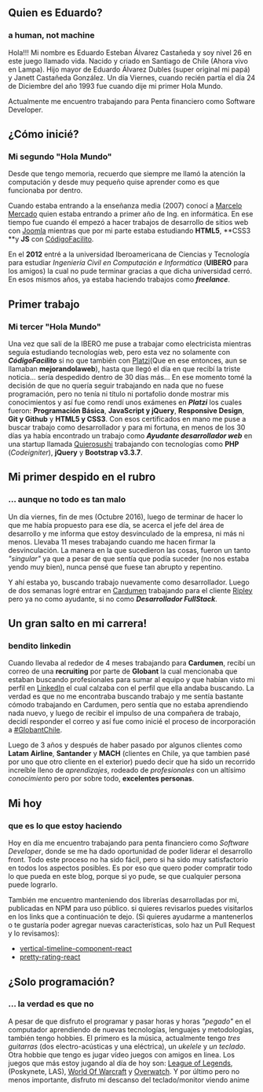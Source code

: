 ## Quien es Eduardo?

### a human, not machine

Hola!!! Mi nombre es Eduardo Esteban Álvarez Castañeda y soy nivel 26 en este juego llamado vida. Nacido y criado en Santiago de Chile (Ahora vivo en Lampa). Hijo mayor de Eduardo Álvarez Dubles (super original mi papá) y Janett Castañeda González. Un día Viernes, cuando recién partía el día 24 de Diciembre del año 1993 fue cuando dije mi primer Hola Mundo.

Actualmente me encuentro trabajando para Penta financiero como Software Developer.

## ¿Cómo inicié?

### Mi segundo "Hola Mundo"

Desde que tengo memoria, recuerdo que siempre me llamó la atención la computación y desde muy pequeño quise aprender como es que funcionaba por dentro.

Cuando estaba entrando a la enseñanza media (2007) conocí a [Marcelo Mercado](https://twitter.com/m_mrk2) quien estaba entrando a primer año de Ing. en informática. En ese tiempo fue cuando él empezó a hacer trabajos de desarrollo de sitios web con [Joomla](https://www.joomla.org/) mientras que por mi parte estaba estudiando **HTML5**, **CSS3 **y **JS** con [CódigoFacilito](https://codigofacilito.com/).

En el **2012** entré a la universidad Iberoamericana de Ciencias y Tecnología para estudiar _Ingeniería Civil en Computación e Informática_ (**UIBERO** para los amigos) la cual no pude terminar gracias a que dicha universidad cerró. En esos mismos años, ya estaba haciendo trabajos como **_freelance_**.

## Primer trabajo

### Mi tercer "Hola Mundo"

Una vez que salí de la IBERO me puse a trabajar como electricista mientras seguía estudiando tecnologías web, pero esta vez no solamente con **_CódigoFacilito_** si no que también con [Platzi](https://platzi.com/)(Que en ese entonces, aun se llamaban **mejorandolaweb**), hasta que llegó el día en que recibí la triste noticia... sería despedido dentro de 30 días más... En ese momento tomé la decisión de que no quería seguir trabajando en nada que no fuese programación, pero no tenía ni título ni portafolio donde mostrar mis conocimientos y así fue como rendí unos exámenes en **_Platzi_** los cuales fueron: **Programación Básica**, **JavaScript y jQuery**, **Responsive Design**, **Git y Github** y **HTML5 y CSS3**. Con esos certificados en mano me puse a buscar trabajo como desarrollador y para mi fortuna, en menos de los 30 días ya había encontrado un trabajo como **_Ayudante desarrollador web_** en una startup llamada [Quierosushi](http://quierosushi.cl/) trabajando con tecnologías como **PHP** (_Codeigniter_), **jQuery** y **Bootstrap v3.3.7**.

## Mi primer despido en el rubro

### ... aunque no todo es tan malo

Un día viernes, fin de mes (Octubre 2016), luego de terminar de hacer lo que me había propuesto para ese día, se acerca el jefe del área de desarrollo y me informa que estoy desvinculado de la empresa, ni más ni menos. Llevaba 11 meses trabajando cuando me hacen firmar la desvinculación. La manera en la que sucedieron las cosas, fueron un tanto _"singular"_ ya que a pesar de que sentía que podía suceder (no nos estaba yendo muy bien), nunca pensé que fuese tan abrupto y repentino.

Y ahí estaba yo, buscando trabajo nuevamente como desarrollador. Luego de dos semanas logré entrar en [Cardumen](https://www.cardumen.cl/) trabajando para el cliente [Ripley](https://simple.ripley.cl/) pero ya no como ayudante, si no como **_Desarrollador FullStack_**.

## Un gran salto en mi carrera!

### bendito linkedin

Cuando llevaba al rededor de 4 meses trabajando para **Cardumen**, recibí un correo de una **recruiting** por parte de **Globant** la cual mencionaba que estaban buscando profesionales para sumar al equipo y que habían visto mi perfil en [LinkedIn](https://www.linkedin.com/in/eduardoalvarezc/) el cual calzaba con el perfil que ella andaba buscando. La verdad es que no me encontraba buscando trabajo y me sentía bastante cómodo trabajando en Cardumen, pero sentía que no estaba aprendiendo nada nuevo, y luego de recibir el impulso de una compañera de trabajo, decidí responder el correo y así fue como inicié el proceso de incorporación a [#GlobantChile](https://www.instagram.com/explore/tags/globantchile/?hl=es-la).

Luego de 3 años y después de haber pasado por algunos clientes como **Latam Airline**, **Santander** y **MACH** (clientes en Chile, ya que tambien pasé por uno que otro cliente en el exterior) puedo decir que ha sido un recorrido increíble lleno de _aprendizajes_, rodeado de _profesionales_ con un altísimo _conocimiento_ pero por sobre todo, **excelentes personas**.

## Mi hoy

### que es lo que estoy haciendo

Hoy en día me encuentro trabajando para penta financiero como _Software Developer_, donde se me ha dado oportunidad de poder liderar el desarrollo front. Todo este proceso no ha sido fácil, pero si ha sido muy satisfactorio en todos los aspectos posibles. Es por eso que quero poder compratir todo lo que pueda en este blog, porque si yo pude, se que cualquier persona puede lograrlo.

También me encuentro manteniendo dos librerías desarrolladas por mi, publicadas en NPM para uso público. si quieres revisarlos puedes visitarlos en los links que a continuación te dejo. (Si quieres ayudarme a mantenerlos o te gustaría poder agregar nuevas características, solo haz un Pull Request y lo revisamos):

- [vertical-timeline-component-react](https://www.npmjs.com/package/vertical-timeline-component-react)
- [pretty-rating-react](https://www.npmjs.com/package/pretty-rating-react)

## ¿Solo programación?

### ... la verdad es que no

A pesar de que disfruto el programar y pasar horas y horas _"pegado"_ en el computador aprendiendo de nuevas tecnologías, lenguajes y metodologías, también tengo hobbies. El primero es la música, actualmente tengo _tres guitarras_ (dos electro-acústicas y una eléctrica), un _ukelele_ y _un teclado_. Otra hobbie que tengo es jugar vídeo juegos con amigos en linea. Los juegos que más estoy jugando al día de hoy son: [League of Legends](https://euw.leagueoflegends.com/es-es/), (Poskynete, LAS), [World Of Warcraft](https://worldofwarcraft.com/es-es/) y [Overwatch](https://playoverwatch.com/es-es/). Y por último pero no menos importante, disfruto mi descanso del teclado/monitor viendo anime
